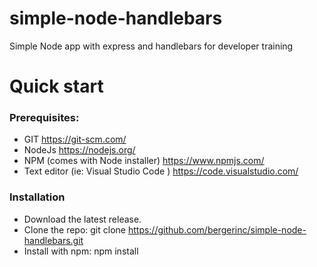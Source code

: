 # simple-node-handlebars
Simple Node app with express and handlebars for developer training


# Quick start
### Prerequisites:
- GIT https://git-scm.com/
- NodeJs https://nodejs.org/
- NPM (comes with Node installer) https://www.npmjs.com/
- Text editor (ie: Visual Studio Code ) https://code.visualstudio.com/

### Installation
- Download the latest release.
- Clone the repo: git clone https://github.com/bergerinc/simple-node-handlebars.git
- Install with npm: npm install


